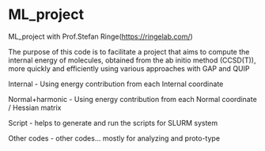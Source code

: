# ML_project
ML_project with Prof.Stefan Ringe(https://ringelab.com/)

The purpose of this code is 
to facilitate a project that aims to compute the internal energy of molecules, 
obtained from the ab initio method (CCSD(T)), 
more quickly and efficiently using various approaches with GAP and QUIP

Internal - Using energy contribution from each Internal coordinate

Normal+harmonic - Using energy contribution from each Normal coordinate / Hessian matrix

Script - helps to generate and run the scripts for SLURM system

Other codes - other codes... mostly for analyzing and proto-type
